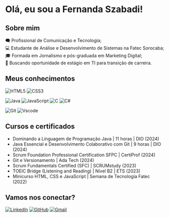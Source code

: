# Olá, eu sou a Fernanda Szabadi!

## Sobre mim

🗨 Profissional de Comunicação e Tecnologia;\
💻 Estudante de Análise e Desenvolvimento de Sistemas na Fatec Sorocaba;\
🎓 Formada em Jornalismo e pós-graduada em Marketing Digital;\
💼 Buscando oportunidade de estágio em TI para transição de carreira.

## Meus conhecimentos

![HTML5](https://img.shields.io/badge/HTML5-E34F26?style=for-the-badge&logo=html5&logoColor=white)
![CSS3](https://img.shields.io/badge/CSS3-1572B6?style=for-the-badge&logo=css3&logoColor=white)

![Java](https://img.shields.io/badge/java-%23ED8B00.svg?style=for-the-badge&logo=java&logoColor=white)
![JavaScript](https://img.shields.io/badge/JavaScript-F7DF1E?style=for-the-badge&logo=javascript&logoColor=black)
![C](https://img.shields.io/badge/C-00599C?style=for-the-badge&logo=c&logoColor=white)
![C#](https://img.shields.io/badge/C%23-239120?style=for-the-badge&logo=c-sharp&logoColor=white)

![Git](https://img.shields.io/badge/GIT-E44C30?style=for-the-badge&logo=git&logoColor=white)
![Vscode](https://img.shields.io/badge/Vscode-007ACC?style=for-the-badge&logo=visual-studio-code&logoColor=white)

## Cursos e certificados

- Dominando a Linguagem de Programação Java | 11 horas | DIO (2024)
- Java Essencial e Desenvolvimento Colaborativo com Git | 9 horas | DIO (2024)
- Scrum Foundation Professional Certification SFPC | CertiProf (2024)
- Git e Versionamento | Ada Tech (2024)
- Scrum Fundamentals Certified (SFC) | SCRUMstudy (2023)
- TOEIC Bridge (Listening and Reading) | Nível B2 | ETS (2023)
- Minicurso HTML, CSS e JavaScript | Semana de Tecnologia Fatec (2022)

## Vamos nos conectar?

[![LinkedIn](https://img.shields.io/badge/LinkedIn-0077B5?style=for-the-badge&logo=linkedin&logoColor=white)](https://www.linkedin.com/in/fernanda-szabadi/)
[![GitHub](https://img.shields.io/badge/GitHub-100000?style=for-the-badge&logo=github&logoColor=white)](https://github.com/ferszabadi)
[![Gmail](https://img.shields.io/badge/Gmail-333333?style=for-the-badge&logo=gmail&logoColor=red)](mailto:szabadi.fernanda@gmail.com)
